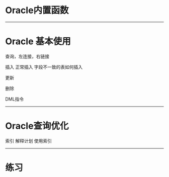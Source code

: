 # Oracle内置函数

--- 
# Oracle 基本使用
查询，左连接，右链接

插入
正常插入
字段不一致的表如何插入

更新

删除

DML指令

---
# Oracle查询优化
索引
解释计划
使用索引

---
# 练习
